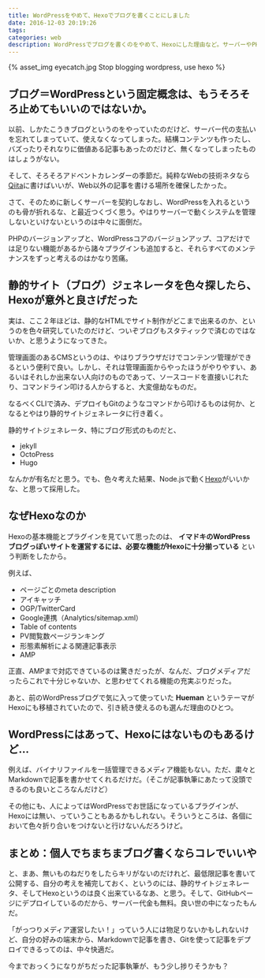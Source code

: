 ```yaml
---
title: WordPressをやめて、Hexoでブログを書くことにしました
date: 2016-12-03 20:19:26
tags:
categories: web
description: WordPressでブログを書くのをやめて、Hexoにした理由など。サーバーやPHPのこと、脆弱性のこと、静的HTMLでホスティングできるなら、それに越したことないじゃない的なお話。
---
```


{% asset_img eyecatch.jpg Stop blogging wordpress, use hexo %}

<!-- toc -->

## ブログ＝WordPressという固定概念は、もうそろそろ止めてもいいのではないか。

以前、しかたこうきブログというのをやっていたのだけど、サーバー代の支払いを忘れてしまっていて、使えなくなってしまった。結構コンテンツも作ったし、バズったりそれなりに価値ある記事もあったのだけど、無くなってしまったものはしょうがない。

そして、そろそろアドベントカレンダーの季節だ。純粋なWebの技術ネタなら[Qiita](https://qiita.com/)に書けばいいが、Web以外の記事を書ける場所を確保したかった。

さて、そのために新しくサーバーを契約しなおし、WordPressを入れるというのも骨が折れるな、と最近つくづく思う。やはりサーバーで動くシステムを管理しないといけないというのは中々に面倒だ。

PHPのバージョンアップと、WordPressコアのバージョンアップ、コアだけでは足りない機能があるから諸々プラグインも追加すると、それらすべてのメンテナンスをずっと考えるのはかなり苦痛。

## 静的サイト（ブログ）ジェネレータを色々探したら、Hexoが意外と良さげだった

実は、ここ２年ほどは、静的なHTMLでサイト制作がどこまで出来るのか、というのを色々研究していたのだけど、ついぞブログもスタティックで済むのではないか、と思うようになってきた。

管理画面のあるCMSというのは、やはりブラウザだけでコンテンツ管理ができるという便利で良い。しかし、それは管理画面からやったほうがやりやすい、あるいはそれしか出来ない人向けのものであって、ソースコードを直接いじれたり、コマンドライン叩ける人からすると、大変億劫なものだ。

なるべくCLIで済み、デプロイもGitのようなコマンドから叩けるものは何か、となるとやはり静的サイトジェネレータに行き着く。

静的サイトジェネレータ、特にブログ形式のものだと、

* jekyll
* OctoPress
* Hugo

なんかが有名だと思う。でも、色々考えた結果、Node.jsで動く[Hexo](https://hexo.io/)がいいかな、と思って採用した。

## なぜHexoなのか

Hexoの基本機能とプラグインを見ていて思ったのは、 **イマドキのWordPressブログっぽいサイトを運営するには、必要な機能がHexoに十分揃っている** という判断をしたから。

例えば、

* ページごとのmeta description
* アイキャッチ
* OGP/TwitterCard
* Google連携（Analytics/sitemap.xml）
* Table of contents
* PV閲覧数ページランキング
* 形態素解析による関連記事表示
* AMP

正直、AMPまで対応できているのは驚きだったが、なんだ、ブログメディアだったらこれで十分じゃないか、と思わせてくれる機能の充実ぶりだった。

あと、前のWordPressブログで気に入って使っていた **Hueman** というテーマがHexoにも移植されていたので、引き続き使えるのも選んだ理由のひとつ。

## WordPressにはあって、Hexoにはないものもあるけど…

例えば、バイナリファイルを一括管理できるメディア機能もない。ただ、粛々とMarkdownで記事を書かせてくれるだけだ。（そこが記事執筆にあたって没頭できるのも良いところなんだけど）

その他にも、人によってはWordPressでお世話になっているプラグインが、Hexoには無い、っていうこともあるかもしれない。そういうところは、各個において色々折り合いをつけないと行けないんだろうけど。

## まとめ：個人でちまちまブログ書くならコレでいいや

と、まあ、無いものねだりをしたらキリがないのだけれど、最低限記事を書いて公開する、自分の考えを補完しておく、というのには、静的サイトジェネレータ、そしてHexoというのは良く出来ているなあ、と思う。そして、GitHubページにデプロイしているのだから、サーバー代金も無料。良い世の中になったもんだ。

「がっつりメディア運営したい！」っていう人には物足りないかもしれないけど、自分の好みの端末から、Markdownで記事を書き、Gitを使って記事をデプロイできるってのは、中々快適だ。

今までおっくうになりがちだった記事執筆が、もう少し捗りそうかも？
